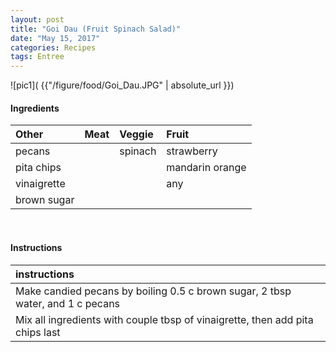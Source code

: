 ```yaml
---
layout: post
title: "Goi Dau (Fruit Spinach Salad)"
date: "May 15, 2017"
categories: Recipes
tags: Entree
---
```




![pic1]( {{"/figure/food/Goi_Dau.JPG" | absolute_url }})




#### Ingredients

<table class = "presenttab">
 <thead>
  <tr>
   <th style="text-align:left;"> Other </th>
   <th style="text-align:left;"> Meat </th>
   <th style="text-align:left;"> Veggie </th>
   <th style="text-align:left;"> Fruit </th>
  </tr>
 </thead>
<tbody>
  <tr>
   <td style="text-align:left;"> pecans </td>
   <td style="text-align:left;">  </td>
   <td style="text-align:left;"> spinach </td>
   <td style="text-align:left;"> strawberry </td>
  </tr>
  <tr>
   <td style="text-align:left;"> pita chips </td>
   <td style="text-align:left;">  </td>
   <td style="text-align:left;">  </td>
   <td style="text-align:left;"> mandarin orange </td>
  </tr>
  <tr>
   <td style="text-align:left;"> vinaigrette </td>
   <td style="text-align:left;">  </td>
   <td style="text-align:left;">  </td>
   <td style="text-align:left;"> any </td>
  </tr>
  <tr>
   <td style="text-align:left;"> brown sugar </td>
   <td style="text-align:left;">  </td>
   <td style="text-align:left;">  </td>
   <td style="text-align:left;">  </td>
  </tr>
</tbody>
</table>

<br>

#### Instructions

<table class = "presenttabnoh">
 <thead>
  <tr>
   <th style="text-align:left;"> instructions </th>
  </tr>
 </thead>
<tbody>
  <tr>
   <td style="text-align:left;"> Make candied pecans by boiling 0.5 c brown sugar, 2 tbsp water, and 1 c pecans </td>
  </tr>
  <tr>
   <td style="text-align:left;"> Mix all ingredients with couple tbsp of vinaigrette, then add pita chips last </td>
  </tr>
</tbody>
</table>

